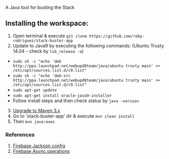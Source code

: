 A Java tool for busting the Stack

## Installing the workspace:
1. Open terminal & execute `git clone https://github.com/roby-rodriguez/stack-buster-app`
2. Update to Java9 by executing the following commands: (Ubuntu Trusty 14.04 - check by `lsb_release -a`)
  * `sudo sh -c "echo 'deb http://ppa.launchpad.net/webupd8team/java/ubuntu trusty main' >> /etc/apt/sources.list.d/c9.list"`
  * `sudo sh -c "echo 'deb-src http://ppa.launchpad.net/webupd8team/java/ubuntu trusty main' >> /etc/apt/sources.list.d/c9.list"`
  * `sudo apt-get update`
  * `sudo apt-get install oracle-java9-installer`
  * Follow install steps and then check status by `java -version`
3. [Upgrade to Maven 3.x](https://askubuntu.com/a/707725)
4. Go to 'stack-buster-app' dir & execute `mvn clean install`
5. Then `mvn java:exec`

### References
1) [Firebase Jackson config](https://stackoverflow.com/questions/18125697/how-to-ignore-new-fields-for-an-object-model-with-firebase-1-0-2)
2) [Firebase Async operations](https://medium.com/google-cloud/firebase-asynchronous-operations-with-admin-java-sdk-82ca9b4f6022)
